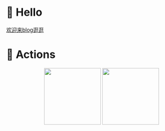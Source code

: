 # 🙋 Hello  
[欢迎来blog逛逛](https://blog.wyj5211.top)
# 🚀 Actions  
<!-- GitHub数据统计 -->
<div align="center">
  <img height="150px" src="https://github-readme-stats.vercel.app/api?username=wyj5211&show_icons=true&theme=vue" />
  <img height="150px" src="https://github-readme-stats.vercel.app/api/top-langs/?username=wyj5211&layout=compact&theme=vue" />
</div>
